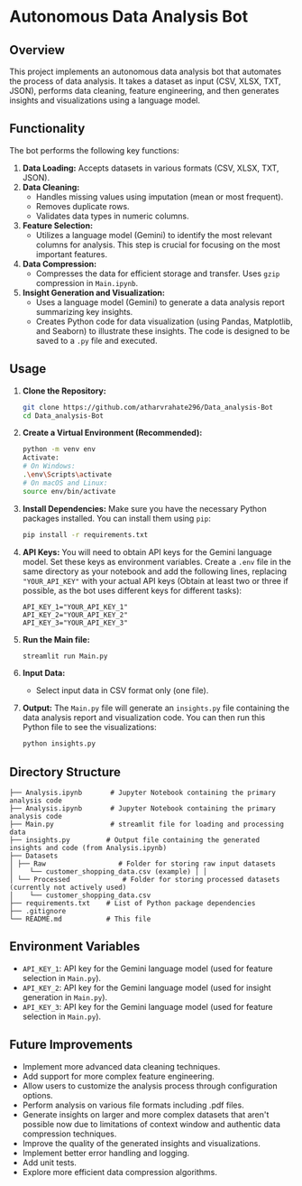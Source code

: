 # Autonomous Data Analysis Bot

## Overview

This project implements an autonomous data analysis bot that automates the process of data analysis. It takes a dataset as input (CSV, XLSX, TXT, JSON), performs data cleaning, feature engineering, and then generates insights and visualizations using a language model.

## Functionality

The bot performs the following key functions:

1.  **Data Loading:**  Accepts datasets in various formats (CSV, XLSX, TXT, JSON).
2.  **Data Cleaning:**
    *   Handles missing values using imputation (mean or most frequent).
    *   Removes duplicate rows.
    *   Validates data types in numeric columns.
3.  **Feature Selection:**
    *   Utilizes a language model (Gemini) to identify the most relevant columns for analysis. This step is crucial for focusing on the most important features.
4.  **Data Compression:**
    *   Compresses the data for efficient storage and transfer.  Uses `gzip` compression  in `Main.ipynb`.
5.  **Insight Generation and Visualization:**
    *   Uses a language model (Gemini) to generate a data analysis report summarizing key insights.
    *   Creates Python code for data visualization (using Pandas, Matplotlib, and Seaborn) to illustrate these insights. The code is designed to be saved to a `.py` file and executed.

## Usage

1. **Clone the Repository:**
    ```bash
    git clone https://github.com/atharvrahate296/Data_analysis-Bot
    cd Data_analysis-Bot
    ```

2. **Create a Virtual Environment (Recommended):**
    ```bash
    python -m venv env
    Activate:
    # On Windows:
    .\env\Scripts\activate
    # On macOS and Linux:
    source env/bin/activate
    ```

3.  **Install Dependencies:** Make sure you have the necessary Python packages installed. You can install them using `pip`:

    ```bash
    pip install -r requirements.txt
    ```

4.  **API Keys:**  You will need to obtain API keys for the Gemini language model.  Set these keys as environment variables.  Create a `.env` file in the same directory as your notebook and add the following lines, replacing `"YOUR_API_KEY"` with your actual API keys (Obtain at least two or three if possible, as the bot uses different keys for different tasks):

    ```
    API_KEY_1="YOUR_API_KEY_1"
    API_KEY_2="YOUR_API_KEY_2"
    API_KEY_3="YOUR_API_KEY_3"
    ```

5.  **Run the Main file:** 
    ```bash
    streamlit run Main.py
    ```
6.  **Input Data:**
    *  Select input data in CSV format only (one file).

7.  **Output:** The `Main.py` file will generate an `insights.py` file containing the data analysis report and visualization code.  You can then run this Python file to see the visualizations:

    ```bash
    python insights.py
    ```

## Directory Structure

```
├── Analysis.ipynb       # Jupyter Notebook containing the primary analysis code
├── Analysis.ipynb       # Jupyter Notebook containing the primary analysis code 
├── Main.py              # streamlit file for loading and processing data 
├── insights.py         # Output file containing the generated insights and code (from Analysis.ipynb) 
├── Datasets 
│ ├── Raw                  # Folder for storing raw input datasets 
│    └── customer_shopping_data.csv (example) │ │
│ └── Processed             # Folder for storing processed datasets (currently not actively used) 
│    └── customer_shopping_data.csv 
├── requirements.txt    # List of Python package dependencies 
├── .gitignore 
└── README.md           # This file
```

## Environment Variables

*   `API_KEY_1`: API key for the Gemini language model (used for feature selection in `Main.py`).
*   `API_KEY_2`: API key for the Gemini language model (used for insight generation in `Main.py`).
*   `API_KEY_3`: API key for the Gemini language model (used for feature selection in `Main.py`).

## Future Improvements

*   Implement more advanced data cleaning techniques.
*   Add support for more complex feature engineering.
*   Allow users to customize the analysis process through configuration options.
*   Perform analysis on various file formats including .pdf files.
*   Generate insights on larger and more complex datasets that aren't possible now due to limitations of context window and authentic data compression techniques.
*   Improve the quality of the generated insights and visualizations.
*   Implement better error handling and logging.
*   Add unit tests.
*   Explore more efficient data compression algorithms.
```
